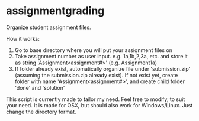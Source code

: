 # assignmentgrading
Organize student assignment files.

How it works:
1. Go to base directory where you will put your assignment files on
2. Take assignment number as user input. e.g. 1a,1b,2,3a, etc. and store it as string 'Assignment<assignment#>' (e.g. Assignment1a)
3. If folder already exist, automatically organize file under 'submission.zip' (assuming the submission.zip already exist). If not exist yet, create folder with name 'Assignment<assignment#>', and create child folder 'done' and 'solution'

This script is currently made to tailor my need.
Feel free to modify, to suit your need.
It is made for OSX, but should also work for Windows/Linux. Just change the directory format.
